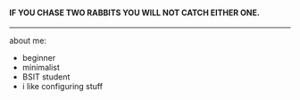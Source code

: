 #### IF YOU CHASE TWO RABBITS YOU WILL NOT CATCH EITHER ONE.
---
about me:
- beginner
- minimalist
- BSIT student
- i like configuring stuff
